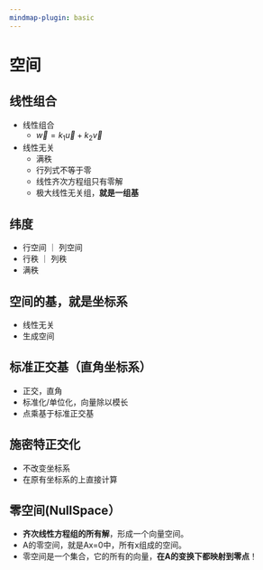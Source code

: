 ```yaml
---
mindmap-plugin: basic
---
```

# 空间
 
## 线性组合
- 线性组合
	- $\vec w = k_1 \vec{u} + k_2 \vec{v}$
- 线性无关
	- 满秩
	- 行列式不等于零
	- 线性齐次方程组只有零解
	- 极大线性无关组，**就是一组基**
 
## 纬度
- 行空间 ｜ 列空间
- 行秩 ｜ 列秩
- 满秩
 
## 空间的基，就是坐标系
- 线性无关
- 生成空间
 
## 标准正交基（直角坐标系）
- 正交，直角
- 标准化/单位化，向量除以模长
- 点乘基于标准正交基

## 施密特正交化
- 不改变坐标系
- 在原有坐标系的上直接计算
 
## 零空间(NullSpace）
- **齐次线性方程组的所有解**，形成一个向量空间。
- A的零空间，就是Ax=0中，所有x组成的空间。
- 零空间是一个集合，它的所有的向量，**在A的变换下都映射到零点**！